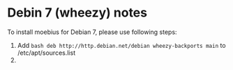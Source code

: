 # Debin 7 (wheezy) notes

To install moebius for Debian 7, please use following steps:

1. Add ```bash deb http://http.debian.net/debian wheezy-backports main``` to /etc/apt/sources.list
2. 
